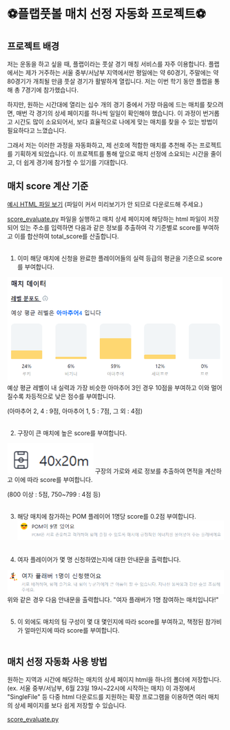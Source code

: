 # ⚽플랩풋볼 매치 선정 자동화 프로젝트⚽

## 프로젝트 배경
저는 운동을 하고 싶을 때, 플랩이라는 풋살 경기 매칭 서비스를 자주 이용합니다. 플랩에서는 제가 거주하는 서울 중부/서남부 지역에서만 평일에는 약 60경기, 주말에는 약 80경기가 개최될 만큼 풋살 경기가 활발하게 열립니다. 저는 이번 학기 동안 플랩을 통해 총 7경기에 참가했습니다.

하지만, 원하는 시간대에 열리는 십수 개의 경기 중에서 가장 마음에 드는 매치를 찾으려면, 매번 각 경기의 상세 페이지를 하나씩 일일이 확인해야 했습니다. 이 과정이 번거롭고 시간도 많이 소요되어서, 보다 효율적으로 나에게 맞는 매치를 찾을 수 있는 방법이 필요하다고 느꼈습니다.

그래서 저는 이러한 과정을 자동화하고, 제 선호에 적합한 매치를 추천해 주는 프로젝트를 기획하게 되었습니다. 이 프로젝트를 통해 앞으로 매치 선정에 소요되는 시간을 줄이고, 더 쉽게 경기에 참가할 수 있기를 기대합니다.

## 매치 score 계산 기준
[예시 HTML 파일 보기](match_detail_page_example.html) (파일이 커서 미리보기가 안 되므로 다운로드해 주세요.)

[score_evaluate.py](score_evaluate.py) 파일을 실행하고 매치 상세 페이지에 해당하는 html 파일이 저장되어 있는 주소를 입력하면 다음과 같은 정보를 추출하여 각 기준별로 score를 부여하고 이를 합산하여 total_score를 산출합니다.<br><br>
1. 이미 해당 매치에 신청을 완료한 플레이어들의 실력 등급의 평균을 기준으로 score를 부여합니다.
<img src="images/detail_image_1.png" alt="설명" width="500"/>
예상 평균 레벨이 내 실력과 가장 비슷한 아마추어 3인 경우 10점을 부여하고 이와 멀어질수록 차등적으로 낮은 점수를 부여합니다.

(아마추어 2, 4 : 9점, 아마추어 1, 5 : 7점, 그 외 : 4점)<br><br>

2. 구장이 큰 매치에 높은 score를 부여합니다.
<img src="images/detail_image_3.png" alt="설명" width="200"/>
구장의 가로와 세로 정보를 추출하여 면적을 계산하고 이에 따라 score를 부여합니다.

(800 이상 : 5점, 750~799 : 4점 등)<br><br>

3. 해당 매치에 참가하는 POM 플레이어 1명당 score를 0.2점 부여합니다.
<img src="images/detail_image_5.png" alt="설명" width="600"/><br><br>

4. 여자 플레이어가 몇 명 신청하였는지에 대한 안내문을 출력합니다.
<img src="images/detail_image_6.png" alt="설명" width="700"/>
위와 같은 경우 다음 안내문을 출력합니다. "여자 플래버가 1명 참여하는 매치입니다!"<br><br>

5. 이 외에도 매치의 팀 구성이 몇 대 몇인지에 따라 score를 부여하고, 책정된 참가비가 얼마인지에 따라 score를 부여합니다.<br><br>

## 매치 선정 자동화 사용 방법

원하는 지역과 시간에 해당하는 매치의 상세 페이지 html을 하나의 폴더에 저장합니다. (ex. 서울 중부/서남부, 6월 23일 19시~22시에 시작하는 매치)
이 과정에서 "SingleFile" 등 다중 html 다운로드를 지원하는 확장 프로그램을 이용하면 여러 매치의 상세 페이지를 보다 쉽게 저장할 수 있습니다.

[score_evaluate.py](score_evaluate.py)





